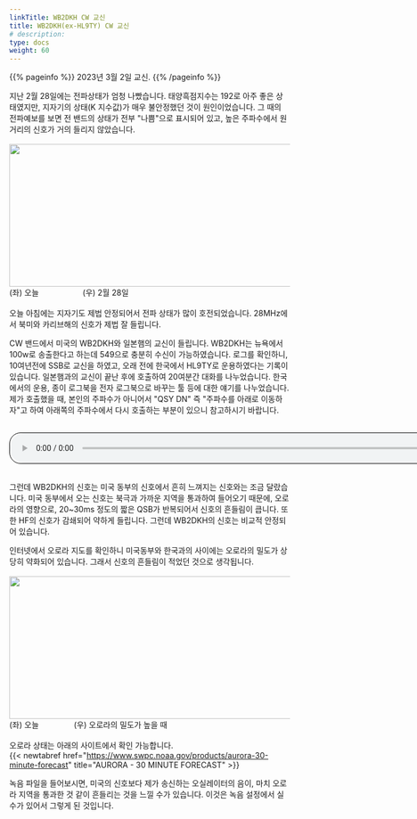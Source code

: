 ```yaml
---
linkTitle: WB2DKH CW 교신
title: WB2DKH(ex-HL9TY) CW 교신
# description:
type: docs
weight: 60
---
```


{{% pageinfo %}}
2023년 3월 2일 교신.
{{% /pageinfo %}}

지난 2월 28일에는 전파상태가 엄청 나빴습니다. 태양흑점지수는 192로 아주 좋은 상태였지만, 지자기의 상태(K 지수값)가 매우 불안정했던 것이 원인이었습니다. 그 때의 전파예보를 보면 전 밴드의 상태가 전부 "나쁨"으로 표시되어 있고, 높은 주파수에서 원거리의 신호가 거의 들리지 않았습니다.<br>
<br>
<img src="/recording/img/wb2dkh_1.png" style="width:650px;height:256"><br>
(좌) 오늘&nbsp; &nbsp; &nbsp;&nbsp; &nbsp; &nbsp;&nbsp; &nbsp; &nbsp;&nbsp; &nbsp; &nbsp;(우) 2월 28일
<br>
<br>
오늘 아침에는 지자기도 제법 안정되어서 전파 상태가 많이 호전되었습니다. 28MHz에서 북미와 카리브해의 신호가 제법 잘 들립니다.

CW 밴드에서 미국의 WB2DKH와 일본햄의 교신이 들립니다. WB2DKH는 뉴욕에서 100w로 송출한다고 하는데 549으로 충분히 수신이 가능하였습니다. 로그를 확인하니, 10여년전에 SSB로 교신을 하였고, 오래 전에 한국에서 HL9TY로 운용하였다는 기록이 있습니다. 일본햄과의 교신이 끝난 후에 호출하여 20여분간 대화를 나누었습니다. 한국에서의 운용, 종이 로그북을 전자 로그북으로 바꾸는 툴 등에 대한 얘기를 나누었습니다. 제가 호출했을 때, 본인의 주파수가 아니어서 "QSY DN" 즉 "주파수를 아래로 이동하자"고 하여 아래쪽의 주파수에서 다시 호출하는 부분이 있으니 참고하시기 바랍니다.

<br>
<audio style="width: 850px; border: 1px solid black; border-radius: 20px;"
src="https://blog.kakaocdn.net/dn/quhHf/btr1p1Lo7JP/AszCeEKGXC8ewuAzreB82k/tfile.mp3"
controls></audio>
<br><br>

그런데 WB2DKH의 신호는 미국 동부의 신호에서 흔히 느껴지는 신호와는 조금 달랐습니다. 미국 동부에서 오는 신호는 북극과 가까운 지역을 통과하여 들어오기 때문에, 오로라의 영향으로, 20~30ms 정도의 짧은 QSB가 반복되어서 신호의 흔들림이 큽니다. 또한 HF의 신호가 감쇄되어 약하게 들립니다. 그런데 WB2DKH의 신호는 비교적 안정되어 있습니다.

인터넷에서 오로라 지도를 확인하니 미국동부와 한국과의 사이에는 오로라의 밀도가 상당히 약화되어 있습니다. 그래서 신호의 흔들림이 적었던 것으로 생각됩니다.<br>
<br>
<img src="/recording/img/wb2dkh_2.png" style="width:700px;height:256"><br>
(좌) 오늘&nbsp; &nbsp; &nbsp;&nbsp; &nbsp; &nbsp;&nbsp; &nbsp; &nbsp; (우) 오로라의 밀도가 높을 때<br>
<br>
오로라 상태는 아래의 사이트에서 확인 가능합니다.<br>
{{< newtabref href="https://www.swpc.noaa.gov/products/aurora-30-minute-forecast" title="AURORA - 30 MINUTE FORECAST" >}}


녹음 파일을 들어보시면, 미국의 신호보다 제가 송신하는 오실레이터의 음이, 마치 오로라 지역을 통과한 것 같이 흔들리는 것을 느낄 수가 있습니다. 이것은 녹음 설정에서 실수가 있어서 그렇게 된 것입니다.
